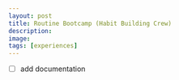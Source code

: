 ```yaml
---
layout: post
title: Routine Bootcamp (Habit Building Crew)
description: 
image:
tags: [experiences]
---
```


- [ ] add documentation